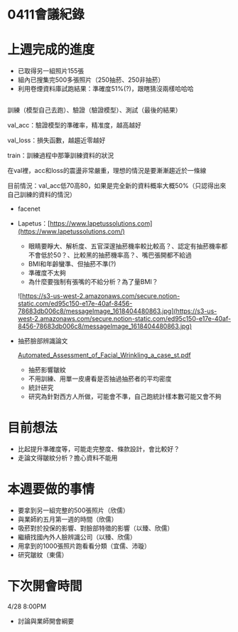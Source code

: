 # 0411會議紀錄

# 上週完成的進度

- 已取得另一組照片155張
- 組內已搜集完500多張照片（250抽菸、250非抽菸）
- 利用卷煙資料庫試跑結果：準確度51%(?)，跟瞎猜沒兩樣哈哈哈

![]()

訓練（模型自己去跑）、驗證（驗證模型）、測試（最後的結果）

val_acc：驗證模型的準確率，精准度，越高越好

val_loss：損失函數，越趨近零越好

train：訓練過程中那筆訓練資料的狀況

在val裡，acc和loss的震盪非常嚴重，理想的情況是要漸漸趨近於一條線

目前情況：val_acc低70高80，如果是完全新的資料概率大概50%（只認得出來自己訓練的資料的情況）

- facenet
- Lapetus：[https://www.lapetussolutions.com](https://www.lapetussolutions.com/)
    - 眼睛要睜大、解析度、五官深邃抽菸機率較比較高？、認定有抽菸機率都不會低於50？、比較黑的抽菸機率高？、嘴巴張開都不給過
    - BMI和年齡蠻準、但抽菸不準(?)
    - 準確度不太夠
    - 為什麼要強制有張嘴的不給分析？為了量BMI？

    ![https://s3-us-west-2.amazonaws.com/secure.notion-static.com/ed95c150-e17e-40af-8456-78683db006c8/messageImage_1618404480863.jpg](https://s3-us-west-2.amazonaws.com/secure.notion-static.com/ed95c150-e17e-40af-8456-78683db006c8/messageImage_1618404480863.jpg)

- 抽菸臉部辨識論文

    [Automated_Assessment_of_Facial_Wrinkling_a_case_st.pdf](https://s3-us-west-2.amazonaws.com/secure.notion-static.com/756db8de-3e9c-44be-9f5a-277aa85883e4/Automated_Assessment_of_Facial_Wrinkling_a_case_st.pdf)

    - 抽菸影響皺紋
    - 不用訓練、用單一皮膚看是否抽過抽菸者的平均密度
    - 統計研究
    - 研究為針對西方人所做，可能會不準，自己跑統計樣本數可能又會不夠

# 目前想法

- 比起提升準確度等，可能走完整度、條款設計，會比較好？
- 走論文得皺紋分析？擔心資料不能用

# 本週要做的事情

- 要拿到另一組完整的500張照片（欣儒）
- 與業師約五月第一週的時間（欣儒）
- 吸菸對於投保的影響、對臉部特徵的影響（以臻、欣儒）
- 繼續找國內外人臉辨識公司（以臻、欣儒）
- 用拿到的1000張照片跑看看分類（宜儒、沛璇）
- 研究皺紋（東儒）

# 下次開會時間

4/28 8:00PM

- 討論與業師開會綱要

